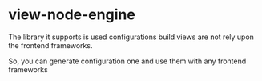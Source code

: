 
# view-node-engine

The library it supports is used configurations build views are not rely upon the frontend frameworks.

So, you can generate configuration one and use them with any frontend frameworks
